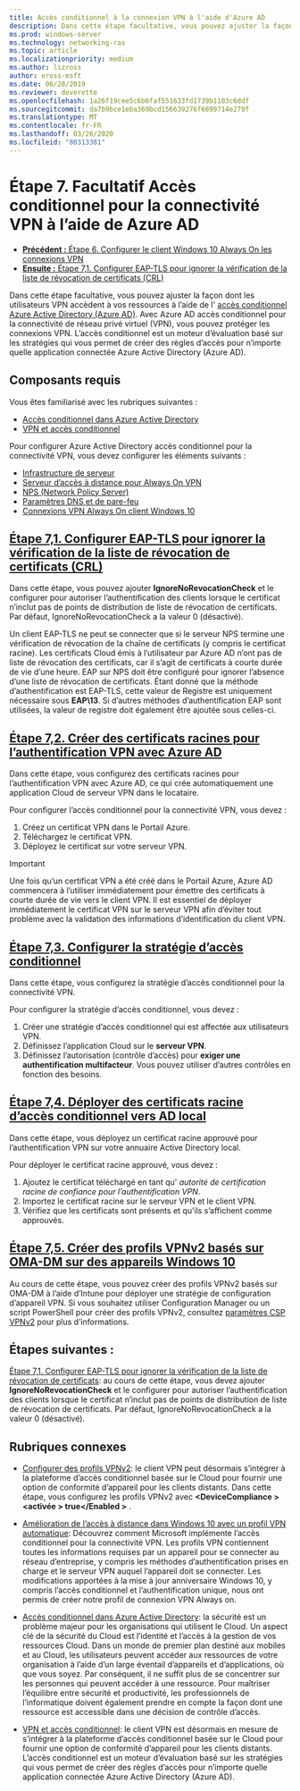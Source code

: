 ```yaml
---
title: Accès conditionnel à la connexion VPN à l'aide d'Azure AD
description: Dans cette étape facultative, vous pouvez ajuster la façon dont les utilisateurs VPN autorisés accèdent à vos ressources à l’aide de l’accès conditionnel Azure Active Directory (Azure AD).
ms.prod: windows-server
ms.technology: networking-ras
ms.topic: article
ms.localizationpriority: medium
ms.author: lizross
author: eross-msft
ms.date: 06/28/2019
ms.reviewer: deverette
ms.openlocfilehash: 1a26f19cee5c6b6faf551633fd1739b1103c6ddf
ms.sourcegitcommit: da7b9bce1eba369bcd156639276f6899714e279f
ms.translationtype: MT
ms.contentlocale: fr-FR
ms.lasthandoff: 03/26/2020
ms.locfileid: "80313381"
---
```

# <a name="step-7-optional-conditional-access-for-vpn-connectivity-using-azure-ad"></a>Étape 7. Facultatif Accès conditionnel pour la connectivité VPN à l’aide de Azure AD

- [**Précédent :** Étape 6. Configurer le client Windows 10 Always On les connexions VPN](always-on-vpn/deploy/vpn-deploy-client-vpn-connections.md)
- [**Ensuite :** Étape 7,1. Configurer EAP-TLS pour ignorer la vérification de la liste de révocation de certificats (CRL)](vpn-config-eap-tls-to-ignore-crl-checking.md)

Dans cette étape facultative, vous pouvez ajuster la façon dont les utilisateurs VPN accèdent à vos ressources à l’aide de l' [accès conditionnel Azure Active Directory (Azure AD)](https://docs.microsoft.com/azure/active-directory/active-directory-conditional-access-azure-portal). Avec Azure AD accès conditionnel pour la connectivité de réseau privé virtuel (VPN), vous pouvez protéger les connexions VPN. L’accès conditionnel est un moteur d’évaluation basé sur les stratégies qui vous permet de créer des règles d’accès pour n’importe quelle application connectée Azure Active Directory (Azure AD).

## <a name="prerequisites"></a>Composants requis

Vous êtes familiarisé avec les rubriques suivantes :

- [Accès conditionnel dans Azure Active Directory](https://docs.microsoft.com/azure/active-directory/active-directory-conditional-access-azure-portal)
- [VPN et accès conditionnel](https://docs.microsoft.com/windows/access-protection/vpn/vpn-conditional-access)

Pour configurer Azure Active Directory accès conditionnel pour la connectivité VPN, vous devez configurer les éléments suivants :

- [Infrastructure de serveur](always-on-vpn/deploy/vpn-deploy-server-infrastructure.md)
- [Serveur d’accès à distance pour Always On VPN](always-on-vpn/deploy/vpn-deploy-ras.md)
- [NPS (Network Policy Server)](always-on-vpn/deploy/vpn-deploy-nps.md)
- [Paramètres DNS et de pare-feu](always-on-vpn/deploy/vpn-deploy-dns-firewall.md)
- [Connexions VPN Always On client Windows 10](always-on-vpn/deploy/vpn-deploy-client-vpn-connections.md)

## <a name="step-71-configure-eap-tls-to-ignore-certificate-revocation-list-crl-checking"></a>[Étape 7,1. Configurer EAP-TLS pour ignorer la vérification de la liste de révocation de certificats (CRL)](vpn-config-eap-tls-to-ignore-crl-checking.md)

Dans cette étape, vous pouvez ajouter **IgnoreNoRevocationCheck** et le configurer pour autoriser l’authentification des clients lorsque le certificat n’inclut pas de points de distribution de liste de révocation de certificats. Par défaut, IgnoreNoRevocationCheck a la valeur 0 (désactivé).

Un client EAP-TLS ne peut se connecter que si le serveur NPS termine une vérification de révocation de la chaîne de certificats (y compris le certificat racine). Les certificats Cloud émis à l’utilisateur par Azure AD n’ont pas de liste de révocation des certificats, car il s’agit de certificats à courte durée de vie d’une heure. EAP sur NPS doit être configuré pour ignorer l’absence d’une liste de révocation de certificats. Étant donné que la méthode d’authentification est EAP-TLS, cette valeur de Registre est uniquement nécessaire sous **EAP\13**. Si d’autres méthodes d’authentification EAP sont utilisées, la valeur de registre doit également être ajoutée sous celles-ci.

## <a name="step-72-create-root-certificates-for-vpn-authentication-with-azure-ad"></a>[Étape 7,2. Créer des certificats racines pour l’authentification VPN avec Azure AD](vpn-create-root-cert-for-vpn-auth-azure-ad.md)

Dans cette étape, vous configurez des certificats racines pour l’authentification VPN avec Azure AD, ce qui crée automatiquement une application Cloud de serveur VPN dans le locataire.  

Pour configurer l’accès conditionnel pour la connectivité VPN, vous devez :

1. Créez un certificat VPN dans le Portail Azure.
2. Téléchargez le certificat VPN.
3. Déployez le certificat sur votre serveur VPN.

> [!IMPORTANT]
> Une fois qu’un certificat VPN a été créé dans le Portail Azure, Azure AD commencera à l’utiliser immédiatement pour émettre des certificats à courte durée de vie vers le client VPN. Il est essentiel de déployer immédiatement le certificat VPN sur le serveur VPN afin d’éviter tout problème avec la validation des informations d’identification du client VPN.

## <a name="step-73-configure-the-conditional-access-policy"></a>[Étape 7,3. Configurer la stratégie d’accès conditionnel](vpn-config-conditional-access-policy.md)

Dans cette étape, vous configurez la stratégie d’accès conditionnel pour la connectivité VPN.

Pour configurer la stratégie d’accès conditionnel, vous devez :

1. Créer une stratégie d’accès conditionnel qui est affectée aux utilisateurs VPN.
2. Définissez l’application Cloud sur le **serveur VPN**.
3. Définissez l’autorisation (contrôle d’accès) pour **exiger une authentification multifacteur**.  Vous pouvez utiliser d’autres contrôles en fonction des besoins.

## <a name="step-74-deploy-conditional-access-root-certificates-to-on-premises-ad"></a>[Étape 7,4. Déployer des certificats racine d’accès conditionnel vers AD local](vpn-deploy-cond-access-root-cert-to-on-premise-ad.md)

Dans cette étape, vous déployez un certificat racine approuvé pour l’authentification VPN sur votre annuaire Active Directory local.

Pour déployer le certificat racine approuvé, vous devez :

1. Ajoutez le certificat téléchargé en tant qu' *autorité de certification racine de confiance pour l’authentification VPN*.
2. Importez le certificat racine sur le serveur VPN et le client VPN.
3. Vérifiez que les certificats sont présents et qu’ils s’affichent comme approuvés.

## <a name="step-75-create-oma-dm-based-vpnv2-profiles-to-windows-10-devices"></a>[Étape 7,5. Créer des profils VPNv2 basés sur OMA-DM sur des appareils Windows 10](vpn-create-oma-dm-based-vpnv2-profiles.md)

Au cours de cette étape, vous pouvez créer des profils VPNv2 basés sur OMA-DM à l’aide d’Intune pour déployer une stratégie de configuration d’appareil VPN. Si vous souhaitez utiliser Configuration Manager ou un script PowerShell pour créer des profils VPNv2, consultez [paramètres CSP VPNv2](https://docs.microsoft.com/windows/client-management/mdm/vpnv2-csp) pour plus d’informations.

## <a name="next-steps"></a>Étapes suivantes :

[Étape 7,1. Configurer EAP-TLS pour ignorer la vérification de la liste de révocation de certificats](vpn-config-eap-tls-to-ignore-crl-checking.md): au cours de cette étape, vous devez ajouter **IgnoreNoRevocationCheck** et le configurer pour autoriser l’authentification des clients lorsque le certificat n’inclut pas de points de distribution de liste de révocation de certificats. Par défaut, IgnoreNoRevocationCheck a la valeur 0 (désactivé).

## <a name="related-topics"></a>Rubriques connexes

- [Configurer des profils VPNv2](https://docs.microsoft.com/windows/access-protection/vpn/vpn-conditional-access): le client VPN peut désormais s’intégrer à la plateforme d’accès conditionnel basée sur le Cloud pour fournir une option de conformité d’appareil pour les clients distants. Dans cette étape, vous configurez les profils VPNv2 avec **\<DeviceCompliance > \<activée > true\</Enabled >** .

- [Amélioration de l’accès à distance dans Windows 10 avec un profil VPN automatique](https://www.microsoft.com/itshowcase/Article/Content/894/Enhancing-remote-access-in-Windows-10-with-an-automatic-VPN-profile): Découvrez comment Microsoft implémente l’accès conditionnel pour la connectivité VPN. Les profils VPN contiennent toutes les informations requises par un appareil pour se connecter au réseau d’entreprise, y compris les méthodes d’authentification prises en charge et le serveur VPN auquel l’appareil doit se connecter. Les modifications apportées à la mise à jour anniversaire Windows 10, y compris l’accès conditionnel et l’authentification unique, nous ont permis de créer notre profil de connexion VPN Always on.

- [Accès conditionnel dans Azure Active Directory](https://docs.microsoft.com/azure/active-directory/active-directory-conditional-access-azure-portal): la sécurité est un problème majeur pour les organisations qui utilisent le Cloud. Un aspect clé de la sécurité du Cloud est l’identité et l’accès à la gestion de vos ressources Cloud. Dans un monde de premier plan destiné aux mobiles et au Cloud, les utilisateurs peuvent accéder aux ressources de votre organisation à l’aide d’un large éventail d’appareils et d’applications, où que vous soyez. Par conséquent, il ne suffit plus de se concentrer sur les personnes qui peuvent accéder à une ressource. Pour maîtriser l’équilibre entre sécurité et productivité, les professionnels de l’informatique doivent également prendre en compte la façon dont une ressource est accessible dans une décision de contrôle d’accès.

- [VPN et accès conditionnel](https://docs.microsoft.com/windows/access-protection/vpn/vpn-conditional-access): le client VPN est désormais en mesure de s’intégrer à la plateforme d’accès conditionnel basée sur le Cloud pour fournir une option de conformité d’appareil pour les clients distants. L’accès conditionnel est un moteur d’évaluation basé sur les stratégies qui vous permet de créer des règles d’accès pour n’importe quelle application connectée Azure Active Directory (Azure AD).
